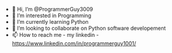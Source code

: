 - 👋 Hi, I’m @ProgrammerGuy3009
- 👀 I’m interested in Programming
- 🌱 I’m currently learning Python
- 💞️ I’m looking to collaborate on Python software developement
- 📫 How to reach me - my linkedin - https://www.linkedin.com/in/programmerguy1001/

<!---
ProgrammerGuy3009/ProgrammerGuy3009 is a ✨ special ✨ repository because its `README.md` (this file) appears on your GitHub profile.
You can click the Preview link to take a look at your changes.
--->
